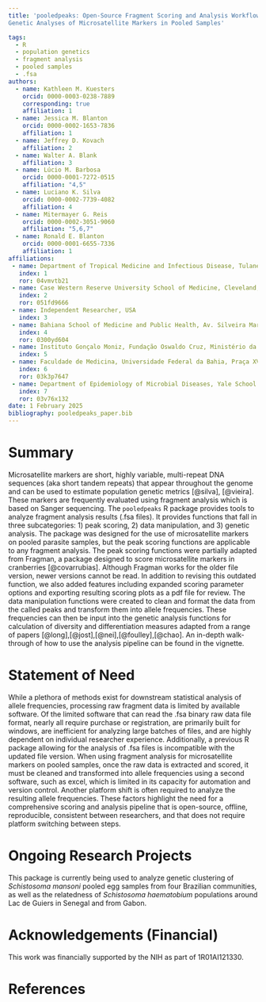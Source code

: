 ```yaml
---
title: 'pooledpeaks: Open-Source Fragment Scoring and Analysis Workflow for Population 
Genetic Analyses of Microsatellite Markers in Pooled Samples'

tags:
  - R
  - population genetics
  - fragment analysis
  - pooled samples
  - .fsa
authors:
  - name: Kathleen M. Kuesters
    orcid: 0000-0003-0238-7889
    corresponding: true 
    affiliation: 1 
  - name: Jessica M. Blanton
    orcid: 0000-0002-1653-7836
    affiliation: 1
  - name: Jeffrey D. Kovach
    affiliation: 2
  - name: Walter A. Blank
    affiliation: 3
  - name: Lúcio M. Barbosa
    orcid: 0000-0001-7272-0515  
    affiliation: "4,5"
  - name: Luciano K. Silva
    orcid: 0000-0002-7739-4082
    affiliation: 4
  - name: Mitermayer G. Reis
    orcid: 0000-0002-3051-9060
    affiliation: "5,6,7"
  - name: Ronald E. Blanton
    orcid: 0000-0001-6655-7336
    affiliation: 1
affiliations:
 - name: Department of Tropical Medicine and Infectious Disease, Tulane University Celia Scott Weatherhead School of Public Health and Tropical Medicine, New Orleans, LA 70112, USA
   index: 1
   ror: 04vmvtb21
 - name: Case Western Reserve University School of Medicine, Cleveland, OH 44106, USA
   index: 2
   ror: 051fd9666
 - name: Independent Researcher, USA
   index: 3
 - name: Bahiana School of Medicine and Public Health, Av. Silveira Martins, n 3386, Salvador, Bahia, 41150-100, Brazil
   index: 4
   ror: 0300yd604
 - name: Instituto Gonçalo Moniz, Fundação Oswaldo Cruz, Ministério da Saúde, Rua Waldemar Falcão, 121, Candeal, CEP 40296-710, Salvador, Bahia, Brasil
   index: 5
 - name: Faculdade de Medicina, Universidade Federal da Bahia, Praça XV de novembro, s/n - Largo do Terreiro de Jesus, CEP 40026-010, Salvador, Bahia, Brasil
   index: 6
   ror: 03k3p7647
 - name: Department of Epidemiology of Microbial Diseases, Yale School of Public Health, 60 College St, New Haven, Connecticut, 06510, USA
   index: 7
   ror: 03v76x132
date: 1 February 2025
bibliography: pooledpeaks_paper.bib
---
```


# Summary

Microsatellite markers are short, highly variable, multi-repeat DNA sequences 
(aka short tandem repeats) that appear throughout the genome and can be used to
estimate population genetic metrics [@silva], [@vieira]. 
These markers are frequently evaluated using fragment analysis which is based 
on Sanger sequencing. The `pooledpeaks` R package provides tools to analyze 
fragment analysis results (.fsa files). It provides functions that fall in 
three subcategories: 1) peak scoring, 2) data manipulation, and 3) genetic 
analysis. The package was designed for the use of microsatellite markers on 
pooled parasite samples, but the peak scoring functions are applicable to any 
fragment analysis. The peak scoring functions were partially adapted from 
Fragman, a package designed to score microsatellite markers in cranberries
[@covarrubias]. Although Fragman works for the older file version, newer
versions cannot be read. In addition to revising this outdated function, we 
also added features including expanded scoring parameter options and exporting 
resulting scoring plots as a pdf file for review. The data manipulation 
functions were created to clean and format the data from the called peaks and 
transform them into allele frequencies. These frequencies can then be input 
into the genetic analysis functions for calculation of diversity and 
differentiation measures adapted from a range of papers
[@long],[@jost],[@nei],[@foulley],[@chao]. An in-depth 
walk-through of how to use the analysis pipeline can be found in the vignette.

# Statement of Need

While a plethora of methods exist for downstream statistical analysis of allele
frequencies, processing raw fragment data is limited by available software. Of 
the limited software that can read the .fsa binary raw data file format, nearly
all require purchase or registration, are primarily built for windows, are 
inefficient for analyzing large batches of files, and are highly dependent on 
individual researcher experience. Additionally, a previous R package allowing 
for the analysis of .fsa files is incompatible with the updated file version. 
When using fragment analysis for microsatellite markers on pooled samples, once
the raw data is extracted and scored, it must be cleaned and transformed into 
allele frequencies using a second software, such as excel, which is limited in
its capacity for automation and version control. Another platform shift is 
often required to analyze the resulting allele frequencies. These factors 
highlight the need for a comprehensive scoring and analysis pipeline that is 
open-source, offline, reproducible, consistent between researchers, and that 
does not require platform switching between steps. 

# Ongoing Research Projects 
This package is currently being used to analyze genetic clustering of 
*Schistosoma mansoni* pooled egg samples from four Brazilian communities, as 
well as the relatedness of *Schistosoma haematobium* populations around Lac de 
Guiers in Senegal and from Gabon.

# Acknowledgements (Financial)

This work was financially supported by the NIH as part of 1R01AI121330.

# References
